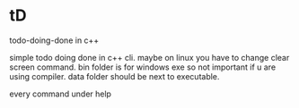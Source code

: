 # tD
todo-doing-done in c++

simple todo doing done in c++ cli.
maybe on linux you have to change clear screen command.
bin folder is for windows exe so not important if u are using compiler.
data folder should be next to executable.

every command under help
